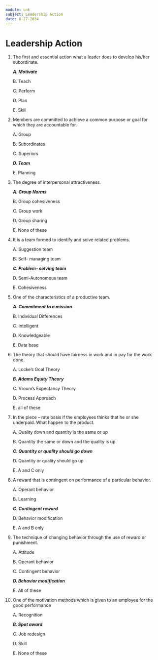 ```yaml
---
module: unk
subject: Leadership Action
date: 8-27-2024
---
```


# Leadership Action

1. The first and essential action what a leader does to develop his/her subordinate.

   **_A. Motivate_**

   B. Teach

   C. Perform

   D. Plan

   E. Skill

2. Members are committed to achieve a common purpose or goal for which they are accountable for.

   A. Group

   B. Subordinates

   C. Superiors

   **_D. Team_**

   E. Planning

3. The degree of interpersonal attractiveness.

   **_A. Group Norms_**

   B. Group cohesiveness

   C. Group work

   D. Group sharing

   E. None of these

4. It is a team formed to identify and solve related problems.

   A. Suggestion team

   B. Self- managing team

   **_C. Problem- solving team_**

   D. Semi-Autonomous team

   E. Cohesiveness

5. One of the characteristics of a productive team.

   **_A. Commitment to a mission_**

   B. Individual Differences

   C. intelligent

   D. Knowledgeable

   E. Data base

6. The theory that should have fairness in work and in pay for the work done.

   A. Locke’s Goal Theory

   **_B. Adams Equity Theory_**

   C. Vroom’s Expectancy Theory

   D. Process Approach

   E. all of these

7. In the piece – rate basis if the employees thinks that he or she underpaid. What happen to the product.

   A. Quality down and quantity is the same or up

   B. Quantity the same or down and the quality is up

   **_C. Quantity or quality should go down_**

   D. Quantity or quality should go up

   E. A and C only

8. A reward that is contingent on performance of a particular behavior.

   A. Operant behavior

   B. Learning

   **_C. Contingent reward_**

   D. Behavior modification

   E. A and B only

9. The technique of changing behavior through the use of reward or punishment.

   A. Attitude

   B. Operant behavior

   C. Contingent behavior

   **_D. Behavior modification_**

   E. All of these

10. One of the motivation methods which is given to an employee for the good performance

    A. Recognition

    **_B. Spot award_**

    C. Job redesign

    D. Skill

    E. None of these
